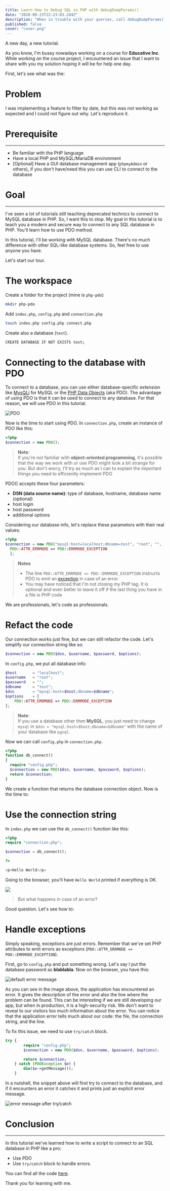```yaml
---
title: Learn How to Debug SQL in PHP with debugDumpParams()
date: "2020-09-23T22:23:03.284Z"
description: "When in trouble with your queries, call debugDumpParams() for the rescue"
published: false
cover: "cover.png"
---
```


A new day, a new tutorial.

As you know, I'm bussy nowadays working on a course for **Educative Inc**. While working on the course project, I encountered an issue that I want to share with you my solution hoping it will be for help one day.

First, let's see what was the:

# Problem

I was implementing a feature to filter by date, but this was not working as expected and I could not figure out why. Let's reproduce it.

# Prerequisite

---

- Be familiar with the PHP language
- Have a local PHP and MySQL/MariaDB environment
- [Optional] Have a GUI database management app (`phpmyAdmin` or others), if you don't have/need this you can use CLI to connect to the database

# Goal

---

I've seen a lot of tutorials still teaching deprecated technics to connect to MySQL database in PHP. So, I want this to stop. My goal in this tutorial is to teach you a modern and secure way to connect to any SQL database in PHP. You'll learn how to use PDO method.

In this tutorial, I'll be working with MySQL database. There's no much difference with other SQL-like database systems. So, feel free to use anyone you have.

Let's start our tour.

# The workspace

Create a folder for the project (mine is `php-pdo`)

```sh
mkdir php-pdo
```

Add `index.php`, `config.php` and `connection.php`

```sh
touch index.php config.php connect.php
```

Create also a database (`test`).

```sh
CREATE DATABASE IF NOT EXISTS test;
```

# Connecting to the database with PDO

To connect to a database, you can use either database-specific extension like [MysQLi](https://www.php.net/manual/en/mysqli.overview.php) for MySQL or the [PHP Data Objects](https://www.php.net/manual/en/book.pdo.php) (aka PDO). The advantage of using PDO is that it can be used to connect to any database. For that reason, we will use PDO in this tutorial.

![PDO](pdo.png)

Now is the time to start using PDO. In `connection.php`, create an instance of PDO like this:

```php
<?php
$connection = new PDO();
```

> **Note**: <br>
> If you're not familiar with **object-oriented programming**, it's possible that the way we work with or use PDO might look a bit strange for you. But don't worry, I'll try as much as I can to explain the important things you need to efficiently implement PDO

PDO() accepts these four parameters:

- **DSN (data source name)**: type of database, hostname, database name (optional)
- host login
- host password
- additional options

Considering our database info, let's replace these parametors with their real values:

```php
<?php
$connection = new PDO("mysql:host=localhost;dbname=test", "root", "", [
  PDO::ATTR_ERRMODE => PDO::ERRMODE_EXCEPTION
  ];
```

> **Notes**<br>
>
> - The line `PDO::ATTR_ERRMODE => PDO::ERRMODE_EXCEPTION` instructs PDO to emit an [exception](https://www.php.net/manual/en/class.pdoexception.php) in case of an error.
> - You may have noticed that I'm not closing my PHP tag. It is optional and even better to leave it off if the last thing you have in a file is PHP code

We are professionals, let's code as professionals.

# Refact the code

Our connection works just fine, but we can still refactor the code. Let's simplify our connection string like so:

```php
$connection = new PDO($dsn, $username, $password, $options);
```

In `config.php`, we put all database info:

```php
$host       = "localhost";
$username   = "root";
$password   = "";
$dbname     = "test";
$dsn        = "mysql:host=$host;dbname=$dbname";
$options    = [
    PDO::ATTR_ERRMODE => PDO::ERRMODE_EXCEPTION
];
```

> **Note**:<br>
> If you use a database other then **MySQL**, you just need to change `mysql` in `$dsn = "mysql:host=$host;dbname=$dbname"` with the name of your database like `pgsql`.

Now we can call `config.php` in `connection.php`.

```php
<?php
function db_connect()
{
  require "config.php";
  $connection = new PDO($dsn, $username, $password, $options);
  return $connection;
}
```

We create a function that returns the database connection object. Now is the time to:

# Use the connection string

In `index.php` we can use the `db_connect()` function like this:

```php
<?php
require "connection.php";

$connection = db_connect();

?>

<p>Hello World</p>
```

Going to the browser, you'll have `Hello World` printed if everything is OK.

![](hello-world.png)

> But what happens in case of an error?

Good question. Let's see how to:

# Handle exceptions

Simply speaking, exceptions are just errors. Remember that we've set PHP attributes to emit errors as exceptions (`PDO::ATTR_ERRMODE => PDO::ERRMODE_EXCEPTION`).

First, go to `config.php` and put something wrong. Let's say I put the database password as **blablabla**. Now on the browser, you have this:

![default error message](error-not-catched.png)

As you can see in the image above, the application has encountered an error. It gives the description of the error and also the line where the problem can be found. This can be interesting if we are still developing our app, but when in production, it is a high-security risk. We don't want to reveal to our visitors too much information about the error. You can notice that the application error tells much about our code: the file, the connection string, and the line.

To fix this issue, we need to use `try/catch` block.

```php
try {
        require "config.php";
        $connection = new PDO($dsn, $username, $password, $options);

        return $connection;
    } catch (PDOException $e) {
        die($e->getMessage());
    }
```

In a nutshell, the snippet above will first try to connect to the database, and if it encounters an error it catches it and prints just an explicit error message.

![error message after try/catch](try-catch.png)

# Conclusion

---

In this tutorial we've learned how to write a script to connect to an SQL database in PHP like a pro:

- Use PDO
- Use `try/catch` block to handle errors.

You can find all the code [here](https://github.com/Bam92/php-pdo).

Thank you for learning with me.
